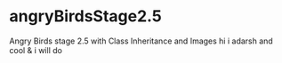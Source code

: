 # angryBirdsStage2.5
Angry Birds stage 2.5 with Class Inheritance and Images
hi i adarsh and cool & i will do